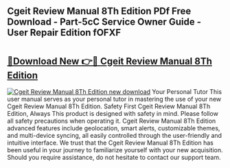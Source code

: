 ## Cgeit Review Manual 8Th Edition PDf Free Download - Part-5cC Service Owner Guide - User Repair Edition fOFXF

# <h2><a href="http://bc16202.oget.top/?id=Cgeit+Review+Manual+8Th+Edition">🔗Download New 👉🔴 Cgeit Review Manual 8Th Edition</a></h2>

[![Cgeit Review Manual 8Th Edition new download](https://i.imgur.com/5g1atiW.png)](http://bc16202.oget.top/?id=Cgeit+Review+Manual+8Th+Edition)
Your Personal Tutor This user manual serves as your personal tutor in mastering the use of your new Cgeit Review Manual 8Th Edition. Safety First Cgeit Review Manual 8Th Edition, Always This product is designed with safety in mind. Please follow all safety precautions when operating it. Cgeit Review Manual 8Th Edition advanced features include geolocation, smart alerts, customizable themes, and multi-device syncing, all easily controlled through the user-friendly and intuitive interface. We trust that the Cgeit Review Manual 8Th Edition has been useful in your journey to familiarize yourself with your new acquisition. Should you require assistance, do not hesitate to contact our support team.
